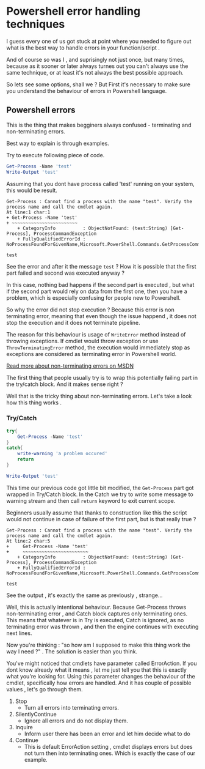 # Powershell error handling techniques

I guess every one of us got stuck at point where you needed to figure out what is the best way to handle errors in your function/script .

And of course so was I , and suprisingly not just once, but many times, because as it sooner or later always turnes out you can't always use the same technique, or at least it's not always the best possible approach.

So lets see some options, shall we ?
But First it's necessary to make sure you understand the behaviour of errors in Powershell language.

## Powershell errors
This is the thing that makes begginers always confused - terminating and non-terminating errors.

Best way to explain is through examples.

Try to execute following piece of code.
``` Powershell
Get-Process -Name 'test'
Write-Output 'test'
```
Assuming that you dont have process called 'test' running on your system, this would be result.

```
Get-Process : Cannot find a process with the name "test". Verify the process name and call the cmdlet again.
At line:1 char:1
+ Get-Process -Name 'test'
+ ~~~~~~~~~~~~~~~~~~~~~~~~
    + CategoryInfo          : ObjectNotFound: (test:String) [Get-Process], ProcessCommandException
    + FullyQualifiedErrorId : NoProcessFoundForGivenName,Microsoft.PowerShell.Commands.GetProcessCommand
 
test
```

See the error and after it the message `test` ? How it is possible that the first part failed and second was executed anyway ?

In this case, nothing bad happens if the second part is executed , but what if the second part would rely on data from the first one, then you have a problem, which is especially confusing for people new to Powershell.

So why the error did not stop execution ? Because this error is non terminating error, meaning that even though the issue happend , it does not stop the execution and it does not terminate pipeline.

The reason for this behaviour is usage of `WriteError` method instead of throwing exceptions. If cmdlet would throw exception or use `ThrowTerminatingError` method, the execution would immediately stop as exceptions are considered as terminating error in Powershell world.

[Read more about non-terminating errors on MSDN](https://msdn.microsoft.com/en-us/library/dd878240(v=vs.85).aspx)

The first thing that people usually try is to wrap this potentially failing part in the try/catch block. And it makes sense right ?

Well that is the tricky thing about non-terminating errors.
Let's take a look how this thing works .


### Try/Catch
``` Powershell
try{
    Get-Process -Name 'test'
}
catch{
    write-warning 'a problem occured'
    return
}

Write-Output 'test'

```

This time our previous code got little bit modified, the `Get-Process` part got wrapped in Try/Catch block. In the Catch we try to write some message to warning stream and then call `return` keyword to exit current scope.

Beginners usually assume that thanks to construction like this the script would not continue in case of failure of the first part, but is that really true ?

```
Get-Process : Cannot find a process with the name "test". Verify the process name and call the cmdlet again.
At line:2 char:5
+     Get-Process -Name 'test'
+     ~~~~~~~~~~~~~~~~~~~~~~~~
    + CategoryInfo          : ObjectNotFound: (test:String) [Get-Process], ProcessCommandException
    + FullyQualifiedErrorId : NoProcessFoundForGivenName,Microsoft.PowerShell.Commands.GetProcessCommand
 
test
```

See the output , it's exactly the same as previously , strange...


 Well, this is actually intentional behaviour. Because Get-Process throws non-terminating error , and Catch block captures only terminating ones. This means that whatever is in Try is executed, Catch is ignored, as no terminating error was thrown , and then the engine continues with executing next lines.

 Now you're thinking : "so how am I supposed to make this thing work the way I need ?" .
 The solution is easier than you think.

You've might noticed that cmdlets have parameter called ErrorAction. If you dont know already what it means , let me just tell you that this is exactly what you're looking for.
Using this parameter changes the behaviour of the cmdlet, specifically how errors are handled. And it has couple of possible values , let's go through them.

1. Stop
    * Turn all errors into terminating errors.
2. SilentlyContinue
    * Ignore all errors and do not display them.
3. Inquire
    * Inform user there has been an error and let him decide what to do
4. Continue
    * This is default ErrorAction setting , cmdlet displays errors but does not turn then into terminating ones. Which is exactly the case of our example.
